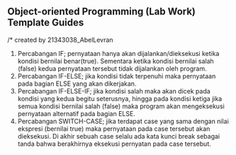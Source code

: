 ## Object-oriented Programming (Lab Work) Template Guides
/* created by 21343038_AbelLevran
1. Percabangan IF; pernyataan hanya akan dijalankan/dieksekusi ketika kondisi bernilai benar(true). Sementara ketika kondisi bernilai salah (false) kedua pernyataan tersebut tidak dijalankan oleh program.
2. Percabangan IF-ELSE; jika kondisi tidak terpenuhi maka pernyataan pada bagian ELSE yang akan dikerjakan.
3. Percabangan IF-ELSE-IF; jika kondisi salah maka akan dicek pada kondisi yang kedua begitu seterusnya, hingga pada kondisi ketiga jika semua kondisi bernilai salah (false) maka program akan mengeksekusi pernyataan alternatif pada bagian ELSE.
4. Percabangan SWITCH-CASE; jika terdapat case yang sama dengan nilai ekspresi (bernilai true) maka pernyataan pada case tersebut akan dieksekusi. Di akhir sebuah case selalu ada kata kunci break sebagai tanda bahwa berakhirnya eksekusi pernyatan pada case tersebut.
